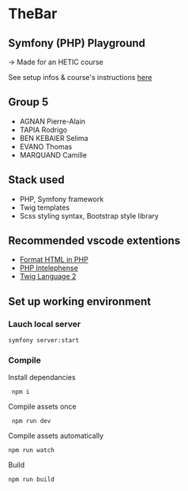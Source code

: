 # TheBar

## Symfony (PHP) Playground

→ Made for an HETIC course

See setup infos & course's instructions [here](https://github.com/Antoine07/hetic_symfony/blob/main/Introduction/tp_02_days.md)

## Group 5

- AGNAN Pierre-Alain
- TAPIA Rodrigo
- BEN KEBAIER Selima
- EVANO Thomas
- MARQUAND Camille

## Stack used

- PHP, Symfony framework
- Twig templates
- Scss styling syntax, Bootstrap style library

## Recommended vscode extentions

- [Format HTML in PHP](https://marketplace.visualstudio.com/items?itemName=rifi2k.format-html-in-php)
- [PHP Intelephense](https://marketplace.visualstudio.com/items?itemName=bmewburn.vscode-intelephense-client)
- [Twig Language 2](https://marketplace.visualstudio.com/items?itemName=mblode.twig-language-2)

## Set up working environment

### Lauch local server

```
symfony server:start
```

### Compile

Install dependancies

```
 npm i
```

Compile assets once

```
 npm run dev
```

Compile assets automatically

```
npm run watch
```

Build

```
npm run build
```
